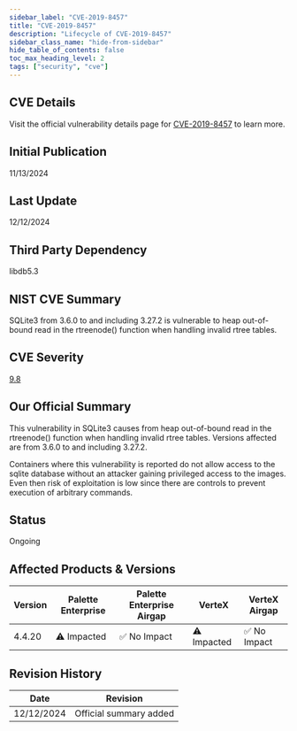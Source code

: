 ```yaml
---
sidebar_label: "CVE-2019-8457"
title: "CVE-2019-8457"
description: "Lifecycle of CVE-2019-8457"
sidebar_class_name: "hide-from-sidebar"
hide_table_of_contents: false
toc_max_heading_level: 2
tags: ["security", "cve"]
---
```


## CVE Details

Visit the official vulnerability details page for [CVE-2019-8457](https://nvd.nist.gov/vuln/detail/cve-2019-8457) to learn more.

## Initial Publication

11/13/2024

## Last Update

12/12/2024

## Third Party Dependency 

libdb5.3


## NIST CVE Summary

SQLite3 from 3.6.0 to and including 3.27.2 is vulnerable to heap out-of-bound read in the rtreenode() function when handling invalid rtree tables.

## CVE Severity

[9.8](https://nvd.nist.gov/vuln/detail/cve-2019-8457)

## Our Official Summary

This vulnerability in SQLite3 causes from heap out-of-bound read in the rtreenode() function when handling invalid rtree tables. Versions affected are from 3.6.0 to and including 3.27.2.

Containers where this vulnerability is reported do not allow access to the sqlite database without an attacker gaining privileged access to the images. Even then risk of exploitation 
is low since there are controls to prevent execution of arbitrary commands. 

## Status

Ongoing

## Affected Products & Versions

| Version | Palette Enterprise | Palette Enterprise Airgap | VerteX | VerteX Airgap |
| - | -------- | -------- | -------- | -------- |
| 4.4.20 | ⚠️ Impacted | ✅ No Impact | ⚠️ Impacted | ✅ No Impact |


## Revision History

| Date | Revision |
| --- | --- |
| 12/12/2024 | Official summary added |
